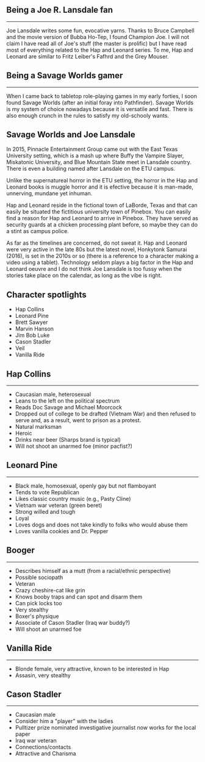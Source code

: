 Being a Joe R. Lansdale fan
----------------------
----------------------
Joe Lansdale writes some fun, evocative yarns. Thanks to Bruce Campbell and the movie version of Bubba Ho-Tep, I found Champion Joe.
I will not claim I have read all of Joe's stuff (the master is prolific) but I have read most of everything related to the Hap and Leonard series.
To me, Hap and Leonard are similar to Fritz Leiber's Fafhrd and the Grey Mouser.

Being a Savage Worlds gamer
---------------------------
---------------------------
When I came back to tabletop role-playing games in my early forties, I soon found Savage Worlds (after an initial foray into Pathfinder). Savage Worlds is my system of choice nowadays because it is versatile and fast. There is also enough crunch in the rules to satisfy my old-schooly wants.

Savage Worlds and Joe Lansdale
------------------------------
In 2015, Pinnacle Entertainment Group came out with the East Texas University setting, which is a mash up where Buffy the Vampire Slayer, Miskatonic University, and Blue Mountain State meet in Lansdale country. There is even a building named after Lansdale on the ETU campus. 

Unlike the supernatureal horror in the ETU setting, the horror in the Hap and Leonard books is muggle horror and it is efective because it is man-made, unnerving, mundane yet inhuman.  

Hap and Leonard reside in the fictional town of LaBorde, Texas and that can easily be situated the fictitious university town of Pinebox. You can easily find a reason for Hap and Leonard to arrive in Pinebox. They have served as security guards at a chicken processing plant before, so maybe they can do a stint as campus police.

As far as the timelines are concerned, do not sweat it. Hap and Leonard were very active in the late 80s but the latest novel, Honkytonk Samurai (2016), is set in the 2010s or so (there is a reference to a character making a video using a tablet). Technology seldom plays a big factor in the Hap and Leonard oeuvre and I do not think Joe Lansdale is too fussy when the stories take place on the calendar, as long as the vibe is right.

Character spotlights
---------------------

* Hap Collins
* Leonard Pine
* Brett Sawyer
* Marvin Hanson
* Jim Bob Luke
* Cason Stadler
* Veil
* Vanilla Ride

Hap Collins
-----------
-----------

* Caucasian male, heterosexual
* Leans to the left on the political spectrum 
* Reads Doc Savage and Michael Moorcock
* Dropped out of college to be drafted (Vietnam War) and then refused to serve and, as a result, went to prison as a protest.
* Natural marksman
* Heroic
* Drinks near beer (Sharps brand is typical)
* Will not shoot an unarmed foe (minor pacfist?)

Leonard Pine
------------
------------
* Black male, homosexual, openly gay but not flamboyant
* Tends to vote Republican
* Likes classic country music (e.g., Pasty Cline)
* Vietnam war veteran (green beret)
* Strong willed and tough
* Loyal
* Loves dogs and does not take kindly to folks who would abuse them
* Loves vanilla cookies and Dr. Pepper


Booger
------
------
* Describes himself as a mutt (from a racial/ethnic perspective)
* Possible sociopath
* Veteran
* Crazy cheshire-cat like grin
* Knows booby traps and can spot and disarm them
* Can pick locks too
* Very stealthy
* Boxer's physique
* Associate of Cason Stadler (Iraq war buddy?)
* Will shoot an unarmed foe

Vanilla Ride
------------
------------
* Blonde female, very attractive, known to be interested in Hap
* Assasin, very stealthy


Cason Stadler
-------------
-------------

* Caucasian male
* Consider him a "player" with the ladies
* Pulltizer prize nominated investigative journalist now works for the local paper
* Iraq war veteran
* Connections/contacts
* Attractive and Charisma


